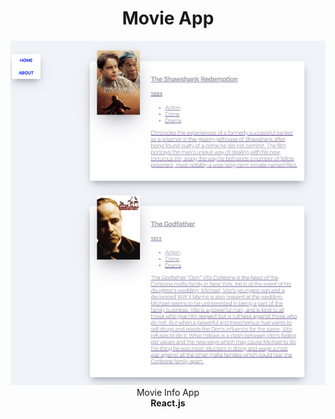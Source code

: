 <h1 align="center">
  Movie App
</h1>

<div align="center">
  <img src="./docs/img/movie-app.png" alt="Movie-App"/>
    <br>
    Movie Info App 
    <br>
    <strong>React.js</strong>
</div>